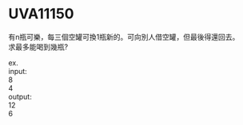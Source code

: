 # UVA11150
有n瓶可樂，每三個空罐可換1瓶新的。可向別人借空罐，但最後得還回去。  
求最多能喝到幾瓶?  
  
ex.  
input:  
8  
4  
output:  
12  
6  
